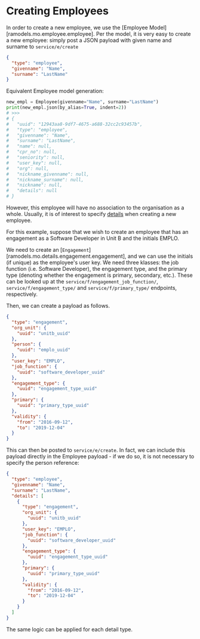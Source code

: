 <!--
SPDX-FileCopyrightText: Magenta ApS <https://magenta.dk>
SPDX-License-Identifier: MPL-2.0
-->

# Creating Employees

In order to create a new employee, we use the [Employee Model][ramodels.mo.employee.employee]. Per the model, it is very easy to create a new employee: simply post a JSON payload with given name and surname to `service/e/create`

```json
{
  "type": "employee",
  "givenname": "Name",
  "surname": "LastName"
}
```

Equivalent Employee model generation:

```python
new_empl = Employee(givenname="Name", surname="LastName")
print(new_empl.json(by_alias=True, indent=2))
# >>>
# {
#   "uuid": "12943aa8-9df7-4675-a688-32cc2c93457b",
#   "type": "employee",
#   "givenname": "Name",
#   "surname": "LastName",
#   "name": null,
#   "cpr_no": null,
#   "seniority": null,
#   "user_key": null,
#   "org": null,
#   "nickname_givenname": null,
#   "nickname_surname": null,
#   "nickname": null,
#   "details": null
# }
```

However, this employee will have no association to the organisation as a whole. Usually, it is of interest to specify [details](../mo/api.md#details) when creating a new employee.

For this example, suppose that we wish to create an employee that has an engagement as a Software Developer in Unit B and the initials EMPLO.

We need to create an [`Engagement`][ramodels.mo.details.engagement.engagement], and we can use the initials (if unique) as the employee's user key.
We need three klasses: the job function (i.e. Software Developer), the engagement type, and the primary type (denoting whether the engagement is primary, secondary, etc.). These can be looked up at the `service/f/engagement_job_function/`, `service/f/engagement_type/` and `service/f/primary_type/` endpoints, respectively.

Then, we can create a payload as follows.

```json
{
  "type": "engagement",
  "org_unit": {
    "uuid": "unitb_uuid"
  },
  "person": {
    "uuid": "emplo_uuid"
  },
  "user_key": "EMPLO",
  "job_function": {
    "uuid": "software_developer_uuid"
  },
  "engagement_type": {
    "uuid": "engagement_type_uuid"
  },
  "primary": {
    "uuid": "primary_type_uuid"
  },
  "validity": {
    "from": "2016-09-12",
    "to": "2019-12-04"
  }
}
```

This can then be posted to `service/e/create`.
In fact, we can include this payload directly in the Employee payload - if we do so, it is not necessary to specify the person reference:

```json
{
  "type": "employee",
  "givenname": "Name",
  "surname": "LastName",
  "details": [
    {
      "type": "engagement",
      "org_unit": {
        "uuid": "unitb_uuid"
      },
      "user_key": "EMPLO",
      "job_function": {
        "uuid": "software_developer_uuid"
      },
      "engagement_type": {
        "uuid": "engagement_type_uuid"
      },
      "primary": {
        "uuid": "primary_type_uuid"
      },
      "validity": {
        "from": "2016-09-12",
        "to": "2019-12-04"
      }
    }
  ]
}
```

The same logic can be applied for each detail type.
